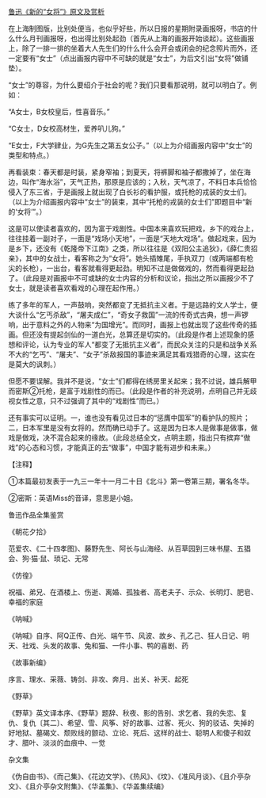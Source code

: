 [鲁迅《新的“女将”》原文及赏析](https://www.vrrw.net/wx/7821.html)

在上海制图版，比别处便当，也似乎好些，所以日报的星期附录画报呀，书店的什么什么月刊画报呀，也出得比别处起劲（首先从上海的画报开始谈起）。这些画报上，除了一排一排的坐着大人先生们的什么什么会开会或闭会的纪念照片而外，还一定要有“女士”（点出画报内容中不可缺的就是“女士”，为后文引出“女将”做铺垫）。



“女士”的尊容，为什么要绍介于社会的呢？我们只要看那说明，就可以明白了。例如：

“A女士，B女校皇后，性喜音乐。”

“C女士，D女校高材生，爱养叭儿狗。”

“E女士，F大学肄业，为G先生之第五女公子。”（以上为介绍画报内容中“女士”的类型和特点。）

再看装束：春天都是时装，紧身窄袖；到夏天，将裤脚和袖子都撒掉了，坐在海边，叫作“海水浴”，天气正热，那原是应该的；入秋，天气凉了，不料日本兵恰恰侵入了东三省，于是画报上就出现了白长衫的看护服，或托枪的戎装的女士们。（以上为介绍画报内容中“女士”的装束，其中“托枪的戎装的女士们”即题目中“新的‘女将’”。）

这是可以使读者喜欢的，因为富于戏剧性。中国本来喜欢玩把戏，乡下的戏台上，往往挂着一副对子，一面是“戏场小天地”，一面是“天地大戏场”。做起戏来，因为是乡下，还没有《乾隆帝下江南》之类，所以往往是《双阳公主追狄》，《薛仁贵招亲》，其中的女战士，看客称之为“女将”。她头插雉尾，手执双刀（或两端都有枪尖的长枪），一出台，看客就看得更起劲。明知不过是做做戏的，然而看得更起劲了。（此段是对画报中不可或缺的女士内容的分析和议论，指出之所以画报少不了女士，就是读者喜欢看戏的心理在起作用。）

练了多年的军人，一声鼓响，突然都变了无抵抗主义者。于是远路的文人学士，便大谈什么“乞丐杀敌”，“屠夫成仁”，“奇女子救国”一流的传奇式古典，想一声锣响，出于意料之外的人物来“为国增光”。而同时，画报上也就出现了这些传奇的插画。但还没有提起剑仙的一道白光，总算还是切实的。（此段是作者上述现象的感想和评论，认为专业的军人“都变了无抵抗主义者”，而民众关注的只是和战争关系不大的“乞丐”、“屠夫”、“女子”杀敌报国的事迹来满足其看戏猎奇的心理，这实在是莫大的讽刺。）

但愿不要误解。我并不是说，“女士”们都得在绣房里关起来；我不过说，雄兵解甲而密斯②托枪，是富于戏剧性的而已。（此段是作者的补充说明，点明自己并无歧视女性之意，只不过强调了其中的“戏剧性”而已。）

还有事实可以证明。一，谁也没有看见过日本的“惩膺中国军”的看护队的照片；二，日本军里是没有女将的。然而确已动手了。这是因为日本人是做事是做事，做戏是做戏，决不混合起来的缘故。（此段总结全文，点明主题，指出只有摈弃“做戏”的心态和习惯，才能真正的去“做事”，中国才能有进步和未来。）





【注释】

①本篇最初发表于一九三一年十一月二十日《北斗》第一卷第三期，署名冬华。

②密斯：英语Miss的音译，意思是小姐。

鲁迅作品全集鉴赏

《朝花夕拾》

范爱农、《二十四孝图》、藤野先生、阿长与山海经、从百草园到三味书屋、五猖会、狗·猫·鼠、琐记、无常

《仿徨》

祝福、弟兄、在酒楼上、伤逝、离婚、孤独者、高老夫子、示众、长明灯、肥皂、幸福的家庭

《呐喊》

《呐喊》自序、阿Q正传、白光、端午节、风波、故乡、孔乙己、狂人日记、明天、社戏、头发的故事、兔和猫、一件小事、鸭的喜剧、药

《故事新编》

序言、理水、采薇、铸剑、非攻、奔月、出关、补天、起死

《野草》

《野草》英文译本序、《野草》题辞、秋夜、影的告别、求乞者、我的失恋、复仇、复仇〔其二〕、希望、雪、风筝、好的故事、过客、死火、狗的驳诘、失掉的好地狱、墓碣文、颓败线的颤动、立论、死后、这样的战士、聪明人和傻子和奴才、腊叶、淡淡的血痕中、一觉

杂文集

《伪自由书》、《而己集》、《花边文学》、《热风》、《坟》、《准风月谈》、《且介亭杂文》、《且介亭杂文附集》、《华盖集》、《华盖集续编》


